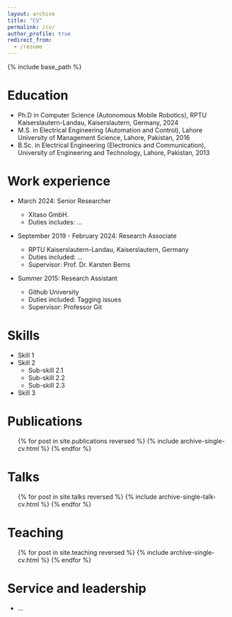 ```yaml
---
layout: archive
title: "CV"
permalink: /cv/
author_profile: true
redirect_from:
  - /resume
---
```


{% include base_path %}

Education
======
* Ph.D in Computer Science (Autonomous Mobile Robotics), RPTU Kaiserslautern-Landau, Kaiserslautern, Germany, 2024
* M.S. in Electrical Engineering (Automation and Control), Lahore University of Management Science, Lahore, Pakistan, 2016
* B.Sc. in Electrical Engineering (Electronics and Communication), University of Engineering and Technology, Lahore, Pakistan, 2013

Work experience
======
* March 2024: Senior Researcher
  * Xitaso GmbH.
  * Duties includes: ...

* September 2019 - February 2024: Research Associate
  * RPTU Kaiserslautern-Landau, Kaiserslautern, Germany
  * Duties included: ...
  * Supervisor: Prof. Dr. Karsten Berns

* Summer 2015: Research Assistant
  * Github University
  * Duties included: Tagging issues
  * Supervisor: Professor Git
  
Skills
======
* Skill 1
* Skill 2
  * Sub-skill 2.1
  * Sub-skill 2.2
  * Sub-skill 2.3
* Skill 3

Publications
======
  <ul>{% for post in site.publications reversed %}
    {% include archive-single-cv.html %}
  {% endfor %}</ul>
  
Talks
======
  <ul>{% for post in site.talks reversed %}
    {% include archive-single-talk-cv.html  %}
  {% endfor %}</ul>
  
Teaching
======
  <ul>{% for post in site.teaching reversed %}
    {% include archive-single-cv.html %}
  {% endfor %}</ul>
  
Service and leadership
======
* ...
